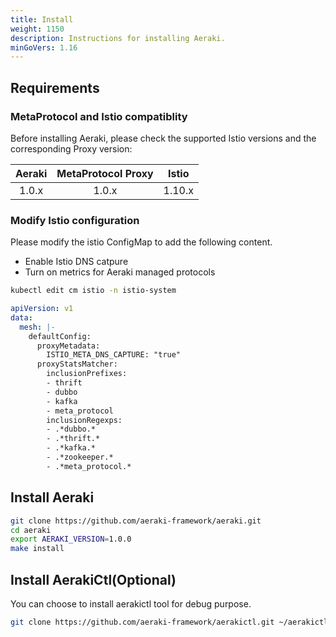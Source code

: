 ```yaml
---
title: Install
weight: 1150
description: Instructions for installing Aeraki.
minGoVers: 1.16
---
```


## Requirements

### MetaProtocol and Istio compatiblity

Before installing Aeraki, please check the supported Istio versions and the corresponding Proxy version:

| Aeraki       | MetaProtocol Proxy | Istio      |
|:------------:|:----------------:|:------------:|
| 1.0.x        | 1.0.x            | 1.10.x       |

### Modify Istio configuration

Please modify the istio ConfigMap to add the following content.

* Enable Istio DNS catpure
* Turn on metrics for Aeraki managed protocols

```Bash
kubectl edit cm istio -n istio-system
```

```yaml
apiVersion: v1
data:
  mesh: |-
    defaultConfig:
      proxyMetadata:
        ISTIO_META_DNS_CAPTURE: "true"
      proxyStatsMatcher:
        inclusionPrefixes:
        - thrift
        - dubbo
        - kafka
        - meta_protocol
        inclusionRegexps:
        - .*dubbo.*
        - .*thrift.*
        - .*kafka.*
        - .*zookeeper.*
        - .*meta_protocol.*
```

## Install Aeraki

```bash
git clone https://github.com/aeraki-framework/aeraki.git
cd aeraki
export AERAKI_VERSION=1.0.0
make install
```

## Install AerakiCtl(Optional)

You can choose to install aerakictl tool for debug purpose.

```bash
git clone https://github.com/aeraki-framework/aerakictl.git ~/aerakictl;source ~/aerakictl/aerakictl.sh
```
